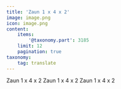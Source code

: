 ```yaml
---
title: 'Zaun 1 x 4 x 2'
image: image.png
icon: image.png
content:
    items:
        '@taxonomy.part': 3185
    limit: 12
    pagination: true
taxonomy:
    tag: translate
---
```


Zaun 1 x 4 x 2
Zaun 1 x 4 x 2
Zaun 1 x 4 x 2
